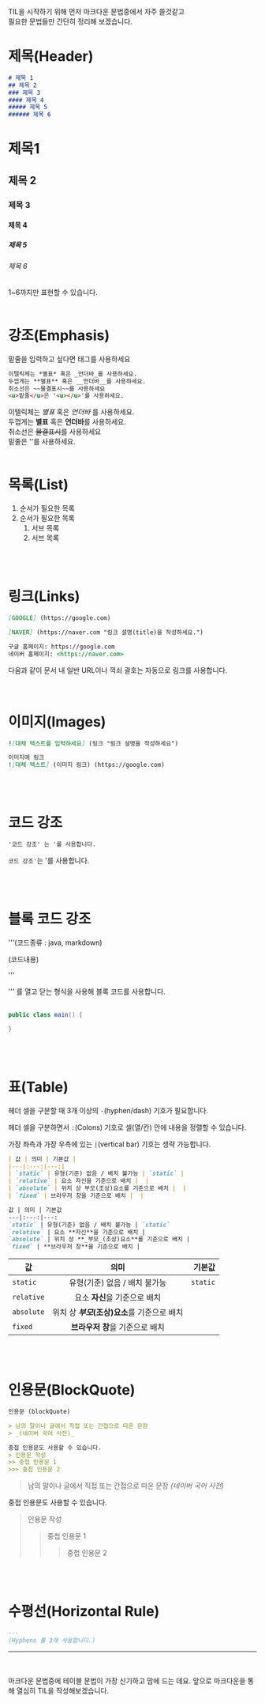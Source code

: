 TIL을 시작하기 위해 먼저 마크다운 문법중에서 자주 쓸것같고  
필요한 문법들만 간단히 정리해 보겠습니다.

# 제목(Header)

```markdown
# 제목 1
## 제목 2
### 제목 3
#### 제목 4
##### 제목 5
###### 제목 6
```
# 제목1
## 제목 2
### 제목 3
#### 제목 4
##### 제목 5
###### 제목 6

1~6까지만 표현할 수 있습니다.<br><br>



# 강조(Emphasis)

밑줄을 입력하고 싶다면 <u></u> 태그를 사용하세요

```markdown
이텔릭체는 *별표* 혹은 _언더바_를 사용하세요.
두껍게는 **별표** 혹은 __언더바__를 사용하세요.
취소선은 ~~물결표시~~를 사용하세요
<u>밑줄</u>은 '<u></u>'를 사용하세요.
```

이텔릭체는 *별표* 혹은 _언더바_ 를 사용하세요.  
두껍게는 **별표** 혹은 **언더바**를 사용하세요.  
취소선은 ~~물결표시~~를 사용하세요  
밑줄은 '<u></u>'를 사용하세요.
<br><br>

# 목록(List)


1. 순서가 필요한 목록
2. 순서가 필요한 목록
    1. 서브 목록
    2. 서브 목록

<br><br>

# 링크(Links)

```markdown
[GOOGLE] (https://google.com)

[NAVER] (https://naver.com "링크 설명(title)을 작성하세요.")

구글 홈페이지: https://google.com
네이버 홈페이지: <https://naver.com>

```

다음과 같이 문서 내 일반 URL이나 꺽쇠 괄호는 자동으로 링크를 사용합니다.  
<br><br>

# 이미지(Images)

```markdown
![대체 텍스트를 입력하세요] (링크 "링크 설명을 작성하세요")

이미지에 링크
![대체 텍스트] (이미지 링크) (https://google.com)
```

<br><br>

# 코드 강조

```markdown
'코드 강조' 는 '를 사용합니다.
```

`코드 강조'`는 '를 사용합니다.

<br><br>

# 블록 코드 강조

'''(코드종류 : java, markdown)

(코드내용)

'''  <br>  

''' 를 열고 닫는 형식을 사용해 블록 코드를 사용합니다.
<br><br>

```java
public class main() {

}
```

<br><br>

# 표(Table)

헤더 셀을 구분할 때 3개 이상의 `-`(hyphen/dash) 기호가 필요합니다.

헤더 셀을 구분하면서 `:`(Colons) 기호로 셀(열/칸) 안에 내용을 정렬할 수 있습니다.

가장 좌측과 가장 우측에 있는 `|`(vertical bar) 기호는 생략 가능합니다.

```markdown
| 값 | 의미 | 기본값 |
|---|:---:|---:|
| `static` | 유형(기준) 없음 / 배치 불가능 | `static` |
| `relative` | 요소 자신을 기준으로 배치 |  |
| `absolute` | 위치 상 부모(조상)요소를 기준으로 배치 |  |
| `fixed` | 브라우저 창을 기준으로 배치 |  |

값 | 의미 | 기본값
---|:---:|---:
`static` | 유형(기준) 없음 / 배치 불가능 | `static`
`relative` | 요소 **자신**을 기준으로 배치 |
`absolute` | 위치 상 **_부모_(조상)요소**를 기준으로 배치 |
`fixed` | **브라우저 창**을 기준으로 배치 |
```

값 | 의미 | 기본값
---|:---:|---:
`static` | 유형(기준) 없음 / 배치 불가능 | `static`
`relative` | 요소 **자신**을 기준으로 배치 |
`absolute` | 위치 상 **_부모_(조상)요소**를 기준으로 배치 |
`fixed` | **브라우저 창**을 기준으로 배치 |
<br><br>

# 인용문(BlockQuote)

```markdown
인용문 (blockQuote)

> 남의 말이나 글에서 직접 또는 간접으로 따온 문장
> _(네이버 국어 사전)_

중접 인용문도 사용할 수 있습니다.
> 인용문 작성
>> 중첩 인용문 1
>>> 중첩 인용문 2
```

> 남의 말이나 글에서 직접 또는 간접으로 따온 문장
> _(네이버 국어 사전)_

중접 인용문도 사용할 수 있습니다.
> 인용문 작성
>> 중첩 인용문 1
>>> 중첩 인용문 2

<br><br>


# 수평선(Horizontal Rule)

```markdown
---
(Hyphens 를 3개 사용합니다.)
```
---

<br><br>
마크다운 문법중에 테이블 문법이 가장 신기하고 맘에 드는 데요.
앞으로 마크다운을 통해 열심히 TIL을 작성해보겠습니다.